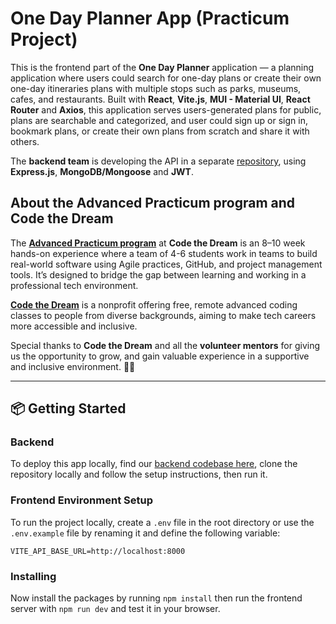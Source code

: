 # One Day Planner App (Practicum Project)

This is the frontend part of the **One Day Planner** application — a planning application where users could search for one-day plans or create their own one-day itineraries plans with multiple stops such as parks, museums, cafes, and restaurants. Built with **React**, **Vite.js**, **MUI - Material UI**, **React Router** and **Axios**, this application serves users-generated plans for public, plans are searchable and categorized, and user could sign up or sign in, bookmark plans, or create their own plans from scratch and share it with others.

The **backend team** is developing the API in a separate [repository](https://github.com/Code-the-Dream-School/ii-practicum-team-5-back), using **Express.js**, **MongoDB/Mongoose** and **JWT**.

## About the Advanced Practicum program and Code the Dream

The **[Advanced Practicum program](https://codethedream.org/classes/practicum/)** at **Code the Dream** is an 8–10 week hands-on experience where a team of 4-6 students work in teams to build real-world software using Agile practices, GitHub, and project management tools. It’s designed to bridge the gap between learning and working in a professional tech environment.

**[Code the Dream](https://codethedream.org)** is a nonprofit offering free, remote advanced coding classes to people from diverse backgrounds, aiming to make tech careers more accessible and inclusive.

Special thanks to **Code the Dream** and all the **volunteer mentors** for giving us the opportunity to grow, and gain valuable experience in a supportive and inclusive environment. 🙏🏽

---

## 📦 Getting Started

### Backend

To deploy this app locally, find our [backend codebase here](https://github.com/Code-the-Dream-School/ii-practicum-team-5-back), clone the repository locally and follow the setup instructions, then run it.

### Frontend Environment Setup

To run the project locally, create a `.env` file in the root directory or use the `.env.example` file by renaming it and define the following variable:

```
VITE_API_BASE_URL=http://localhost:8000
```

### Installing

Now install the packages by running `npm install` then run the frontend server with `npm run dev` and test it in your browser.
